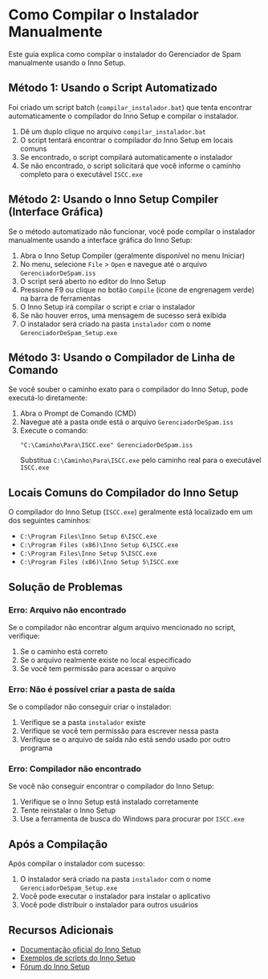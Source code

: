 # Como Compilar o Instalador Manualmente

Este guia explica como compilar o instalador do Gerenciador de Spam manualmente usando o Inno Setup.

## Método 1: Usando o Script Automatizado

Foi criado um script batch (`compilar_instalador.bat`) que tenta encontrar automaticamente o compilador do Inno Setup e compilar o instalador.

1. Dê um duplo clique no arquivo `compilar_instalador.bat`
2. O script tentará encontrar o compilador do Inno Setup em locais comuns
3. Se encontrado, o script compilará automaticamente o instalador
4. Se não encontrado, o script solicitará que você informe o caminho completo para o executável `ISCC.exe`

## Método 2: Usando o Inno Setup Compiler (Interface Gráfica)

Se o método automatizado não funcionar, você pode compilar o instalador manualmente usando a interface gráfica do Inno Setup:

1. Abra o Inno Setup Compiler (geralmente disponível no menu Iniciar)
2. No menu, selecione `File` > `Open` e navegue até o arquivo `GerenciadorDeSpam.iss`
3. O script será aberto no editor do Inno Setup
4. Pressione F9 ou clique no botão `Compile` (ícone de engrenagem verde) na barra de ferramentas
5. O Inno Setup irá compilar o script e criar o instalador
6. Se não houver erros, uma mensagem de sucesso será exibida
7. O instalador será criado na pasta `instalador` com o nome `GerenciadorDeSpam_Setup.exe`

## Método 3: Usando o Compilador de Linha de Comando

Se você souber o caminho exato para o compilador do Inno Setup, pode executá-lo diretamente:

1. Abra o Prompt de Comando (CMD)
2. Navegue até a pasta onde está o arquivo `GerenciadorDeSpam.iss`
3. Execute o comando:
   ```
   "C:\Caminho\Para\ISCC.exe" GerenciadorDeSpam.iss
   ```
   Substitua `C:\Caminho\Para\ISCC.exe` pelo caminho real para o executável `ISCC.exe`

## Locais Comuns do Compilador do Inno Setup

O compilador do Inno Setup (`ISCC.exe`) geralmente está localizado em um dos seguintes caminhos:

- `C:\Program Files\Inno Setup 6\ISCC.exe`
- `C:\Program Files (x86)\Inno Setup 6\ISCC.exe`
- `C:\Program Files\Inno Setup 5\ISCC.exe`
- `C:\Program Files (x86)\Inno Setup 5\ISCC.exe`

## Solução de Problemas

### Erro: Arquivo não encontrado

Se o compilador não encontrar algum arquivo mencionado no script, verifique:

1. Se o caminho está correto
2. Se o arquivo realmente existe no local especificado
3. Se você tem permissão para acessar o arquivo

### Erro: Não é possível criar a pasta de saída

Se o compilador não conseguir criar o instalador:

1. Verifique se a pasta `instalador` existe
2. Verifique se você tem permissão para escrever nessa pasta
3. Verifique se o arquivo de saída não está sendo usado por outro programa

### Erro: Compilador não encontrado

Se você não conseguir encontrar o compilador do Inno Setup:

1. Verifique se o Inno Setup está instalado corretamente
2. Tente reinstalar o Inno Setup
3. Use a ferramenta de busca do Windows para procurar por `ISCC.exe`

## Após a Compilação

Após compilar o instalador com sucesso:

1. O instalador será criado na pasta `instalador` com o nome `GerenciadorDeSpam_Setup.exe`
2. Você pode executar o instalador para instalar o aplicativo
3. Você pode distribuir o instalador para outros usuários

## Recursos Adicionais

- [Documentação oficial do Inno Setup](https://jrsoftware.org/ishelp/)
- [Exemplos de scripts do Inno Setup](https://jrsoftware.org/ishelp/index.php?topic=examples)
- [Fórum do Inno Setup](https://jrsoftware.org/forums.php)
